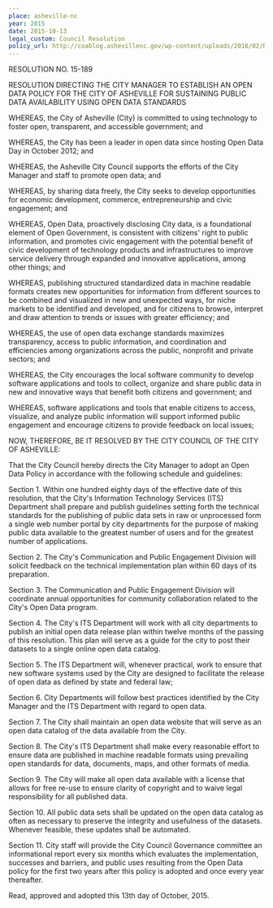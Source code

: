 ```yaml
---
place: asheville-nc
year: 2015
date: 2015-10-13
legal_custom: Council Resolution
policy_url: http://coablog.ashevillenc.gov/wp-content/uploads/2016/02/Resolution-No.-15-189.pdf
---
```


RESOLUTION NO. 15-189

RESOLUTION DIRECTING THE CITY MANAGER TO ESTABLISH AN OPEN DATA POLICY FOR THE CITY OF ASHEVILLE FOR SUSTAINING PUBLIC DATA AVAILABILITY USING OPEN DATA STANDARDS

WHEREAS, the City of Asheville (City) is committed to using technology to foster open, transparent, and accessible government; and

WHEREAS, the City has been a leader in open data since hosting Open Data Day in October 2012; and

WHEREAS, the Asheville City Council supports the efforts of the City Manager and staff to promote open data; and

WHEREAS, by sharing data freely, the City seeks to develop opportunities for economic development, commerce, entrepreneurship and civic engagement; and

WHEREAS, Open Data, proactively disclosing City data, is a foundational element of Open Government, is consistent with citizens' right to public information, and promotes civic engagement with the potential benefit of civic development of technology products and infrastructures to improve service delivery through expanded and innovative applications, among other things; and

WHEREAS, publishing structured standardized data in machine readable formats creates new opportunities for information from different sources to be combined and visualized in new and unexpected ways, for niche markets to be identified and developed, and for citizens to browse, interpret and draw attention to trends or issues with greater efficiency; and

WHEREAS, the use of open data exchange standards maximizes transparency, access to public information, and coordination and efficiencies among organizations across the public, nonprofit and private sectors; and

WHEREAS, the City encourages the local software community to develop software applications and tools to collect, organize and share public data in new and innovative ways that benefit both citizens and government; and

WHEREAS, software applications and tools that enable citizens to access, visualize, and analyze public information will support informed public engagement and encourage citizens to provide feedback on local issues;

NOW, THEREFORE, BE IT RESOLVED BY THE CITY COUNCIL OF THE CITY OF ASHEVILLE:

That the City Council hereby directs the City Manager to adopt an Open Data Policy in accordance with the following schedule and guidelines:

Section 1. Within one hundred eighty days of the effective date of this resolution, that the City's Information Technology Services (ITS) Department shall prepare and publish guidelines setting forth the technical standards for the publishing of public data sets in raw or unprocessed form a single web number portal by city departments for the purpose of making public data available to the greatest number of users and for the greatest number of applications.

Section 2.  The City's Communication and Public Engagement Division will solicit feedback on the technical implementation plan within 60 days of its preparation.

Section 3. The Communication and Public Engagement Division will coordinate annual opportunities for community collaboration related to the City's Open Data program.

Section 4. The City's ITS Department will work with all city departments to publish an initial open data release plan within twelve months of the passing of this resolution. This plan will serve as a guide for the city to post their datasets to a single online open data catalog.

Section 5. The ITS Department will, whenever practical, work to ensure that new software systems used by the City are designed to facilitate the release of open data as defined by state and federal law;

Section 6. City Departments will follow best practices identified by the City Manager and the ITS Department with regard to open data.

Section 7. The City shall maintain an open data website that will serve as an open data catalog of the data available from the City.

Section 8. The City's ITS Department shall make every reasonable effort to ensure data are published in machine readable formats using prevailing open standards for data, documents, maps, and other formats of media.

Section 9. The City will make all open data available with a license that allows for free re-use to ensure clarity of copyright and to waive legal responsibility for all published data.

Section 10. All public data sets shall be updated on the open data catalog as often as necessary to preserve the integrity and usefulness of the datasets. Whenever feasible, these updates shall be automated.

Section 11. City staff will provide the City Council Governance committee an informational report every six months which evaluates the implementation, successes and barriers, and public uses resulting from the Open Data policy for the first two years after this policy is adopted and once every year thereafter.

Read, approved and adopted this 13th day of October, 2015.
